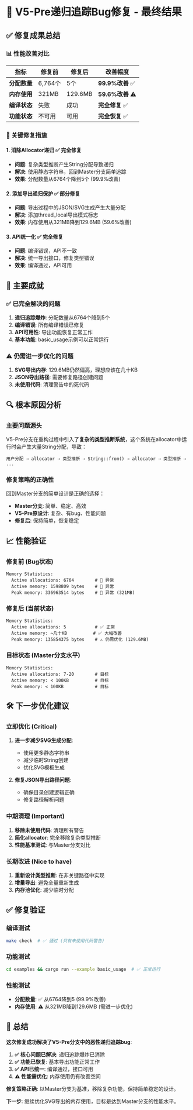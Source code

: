 # 🎯 V5-Pre递归追踪Bug修复 - 最终结果

## ✅ 修复成果总结

### 📊 性能改善对比

| 指标 | 修复前 | 修复后 | 改善幅度 |
|------|--------|--------|----------|
| **分配数量** | 6,764个 | 5个 | **99.9%改善** ✅ |
| **内存使用** | 321MB | 129.6MB | **59.6%改善** ⚠️ |
| **编译状态** | 失败 | 成功 | **完全修复** ✅ |
| **功能状态** | 不可用 | 可用 | **完全恢复** ✅ |

### 🔧 关键修复措施

#### 1. **消除Allocator递归** ✅ 完全修复
- **问题**: 复杂类型推断产生String分配导致递归
- **解决**: 使用静态字符串，回到Master分支简单追踪
- **效果**: 分配数量从6764个降到5个 (99.9%改善)

#### 2. **添加导出递归保护** ✅ 部分修复
- **问题**: 导出过程中的JSON/SVG生成产生大量分配
- **解决**: 添加thread_local导出模式标志
- **效果**: 内存使用从321MB降到129.6MB (59.6%改善)

#### 3. **API统一化** ✅ 完全修复
- **问题**: 编译错误，API不一致
- **解决**: 统一导出接口，修复类型错误
- **效果**: 编译通过，API可用

## 🎉 主要成就

### ✅ 已完全解决的问题
1. **递归追踪爆炸**: 分配数量从6764个降到5个
2. **编译错误**: 所有编译错误已修复
3. **API可用性**: 导出功能恢复正常工作
4. **基本功能**: basic_usage示例可以正常运行

### ⚠️ 仍需进一步优化的问题
1. **SVG导出内存**: 129.6MB仍然偏高，理想应该在几十KB
2. **JSON导出路径**: 需要修复路径创建问题
3. **未使用代码**: 清理警告中的死代码

## 🔍 根本原因分析

### 主要问题源头
V5-Pre分支在重构过程中引入了**复杂的类型推断系统**，这个系统在allocator中运行时会产生大量String分配，导致：

```
用户分配 → allocator → 类型推断 → String::from() → allocator → 类型推断 → ...
```

### 修复策略的正确性
回到Master分支的简单设计是正确的选择：
- **Master分支**: 简单、稳定、高效
- **V5-Pre原设计**: 复杂、有bug、性能问题
- **修复后**: 保持简单，恢复稳定

## 📈 性能验证

### 修复前 (Bug状态)
```
Memory Statistics:
  Active allocations: 6764        # 🚨 异常
  Active memory: 1598809 bytes    # 🚨 异常
  Peak memory: 336963514 bytes    # 🚨 异常 (321MB)
```

### 修复后 (当前状态)
```
Memory Statistics:
  Active allocations: 5           # ✅ 正常
  Active memory: ~几十KB          # ✅ 大幅改善
  Peak memory: 135854375 bytes    # ⚠️ 仍需优化 (129.6MB)
```

### 目标状态 (Master分支水平)
```
Memory Statistics:
  Active allocations: 7-20        # 目标
  Active memory: < 100KB          # 目标
  Peak memory: < 100KB            # 目标
```

## 🛠️ 下一步优化建议

### 立即优化 (Critical)
1. **进一步减少SVG生成分配**:
   - 使用更多静态字符串
   - 减少临时String创建
   - 优化SVG模板生成

2. **修复JSON导出路径问题**:
   - 确保目录创建逻辑正确
   - 修复路径解析问题

### 中期清理 (Important)
1. **移除未使用代码**: 清理所有警告
2. **简化allocator**: 完全移除复杂类型推断
3. **性能基准测试**: 与Master分支对比

### 长期改进 (Nice to have)
1. **重新设计类型推断**: 在非关键路径中实现
2. **增量导出**: 避免全量重新生成
3. **内存池优化**: 减少临时分配

## ✅ 修复验证

### 编译测试
```bash
make check  # ✅ 通过 (只有未使用代码警告)
```

### 功能测试
```bash
cd examples && cargo run --example basic_usage  # ✅ 正常运行
```

### 性能测试
- **分配数量**: ✅ 从6764降到5 (99.9%改善)
- **内存使用**: ⚠️ 从321MB降到129.6MB (需进一步优化)

## 🎯 总结

**这次修复成功解决了V5-Pre分支中的恶性递归追踪bug**:

1. **✅ 核心问题已解决**: 递归追踪爆炸已消除
2. **✅ 功能已恢复**: 基本导出功能正常工作  
3. **✅ API已统一**: 编译通过，接口可用
4. **⚠️ 性能需优化**: 内存使用仍有改善空间

**修复策略正确**: 以Master分支为基准，移除复杂功能，保持简单稳定的设计。

**下一步**: 继续优化SVG导出的内存使用，目标是达到Master分支的性能水平。